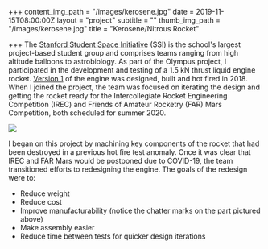 +++
content_img_path = "/images/kerosene.jpg"
date = 2019-11-15T08:00:00Z
layout = "project"
subtitle = ""
thumb_img_path = "/images/kerosene.jpg"
title = "Kerosene/Nitrous Rocket"

+++
The [Stanford Student Space Initiative](https://stanfordssi.org/) (SSI) is the school's largest project-based student group and comprises teams ranging from high altitude balloons to astrobiology. As part of the Olympus project, I participated in the development and testing of a 1.5 kN thrust liquid engine rocket. [Version 1](https://arc.aiaa.org/doi/10.2514/6.2019-4231) of the engine was designed, built and hot fired in 2018. When I joined the project, the team was focused on iterating the design and getting the rocket ready for the Intercollegiate Rocket Engineering Competition (IREC) and Friends of Amateur Rocketry (FAR) Mars Competition, both scheduled for summer 2020.

![](/images/lathe.jpg)

I began on this project by machining key components of the rocket that had been destroyed in a previous hot fire test anomaly. Once it was clear that IREC and FAR Mars would be postponed due to COVID-19, the team transitioned efforts to redesigning the engine. The goals of the redesign were to:

* Reduce weight
* Reduce cost
* Improve manufacturability (notice the chatter marks on the part pictured above)
* Make assembly easier
* Reduce time between tests for quicker design iterations